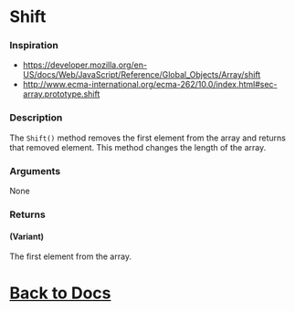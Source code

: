 
# Shift

### Inspiration
* https://developer.mozilla.org/en-US/docs/Web/JavaScript/Reference/Global_Objects/Array/shift
* http://www.ecma-international.org/ecma-262/10.0/index.html#sec-array.prototype.shift

### Description
The `Shift()` method removes the first element from the array and returns that removed element. This method changes the length of the array.

### Arguments
None

### Returns
#### (Variant) 
The first element from the array.

# [Back to Docs](https://senipah.github.io/VBA-Better-Array/)